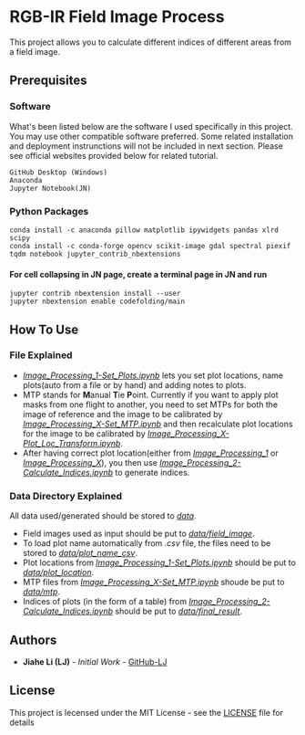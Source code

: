 # RGB-IR Field Image Process

This project allows you to calculate different indices of different areas from a field image.  

## Prerequisites

### Software

What's been listed below are the software I used specifically in this project. You may use other compatible software preferred.
Some related installation and deployment instrunctions will not be included in next section. Please see official websites provided below for related tutorial.  

```
GitHub Desktop (Windows)
Anaconda
Jupyter Notebook(JN)
```

### Python Packages

```
conda install -c anaconda pillow matplotlib ipywidgets pandas xlrd scipy
conda install -c conda-forge opencv scikit-image gdal spectral piexif tqdm notebook jupyter_contrib_nbextensions 
```

#### For cell collapsing in JN page, create a terminal page in JN and run

```
jupyter contrib nbextension install --user
jupyter nbextension enable codefolding/main
```

## How To Use

### File Explained

* [_Image_Processing_1-Set_Plots.ipynb_](Image_Processing_1-Set_Plots.ipynb) lets you set plot locations, name plots(auto from a file or by hand) and adding notes to plots.
* MTP stands for **M**anual **T**ie **P**oint. Currently if you want to apply plot masks from one flight to another, you need to set MTPs for both the image of reference and the image to be calibrated by [_Image_Processing_X-Set_MTP.ipynb_](Image_Processing_X-Set_MTP.ipynb) and then recalculate plot locations for the image to be calibrated by [_Image_Processing_X-Plot_Loc_Transform.ipynb_](Image_Processing_X-Plot_Loc_Transform.ipynb).
* After having correct plot location(either from [_Image_Processing_1_](Image_Processing_1-Set_Plots.ipynb) or [_Image_Processing_X_](Image_Processing_X-Set_MTP.ipynb)), you then use [_Image_Processing_2-Calculate_Indices.ipynb_](Image_Processing_2-Calculate_Indices.ipynb) to generate indices.

### Data Directory Explained

All data used/generated should be stored to [_data_](data/).
* Field images used as input should be put to [_data/field_image_](data/field_image/).
* To load plot name automatically from _.csv_ file, the files need to be stored to [_data/plot_name_csv_](data/plot_name_csv).
* Plot locations from [_Image_Processing_1-Set_Plots.ipynb_](Image_Processing_1-Set_Plots.ipynb) should be put to [_data/plot_location_](data/plot_location/).
* MTP files from [_Image_Processing_X-Set_MTP.ipynb_](Image_Processing_X-Set_MTP.ipynb) shoude be put to [_data/mtp_](data/mtp/).
* Indices of plots (in the form of a table) from [_Image_Processing_2-Calculate_Indices.ipynb_](Image_Processing_2-Calculate_Indices.ipynb) should be put to [_data/final_result_](data/final_result).

## Authors

* **Jiahe Li (LJ)** - *Initial Work* - [GitHub-LJ](https://github.com/LJ-JiaheLi)

## License

This project is lecensed under the MIT License - see the [LICENSE](LICENSE) file for details
